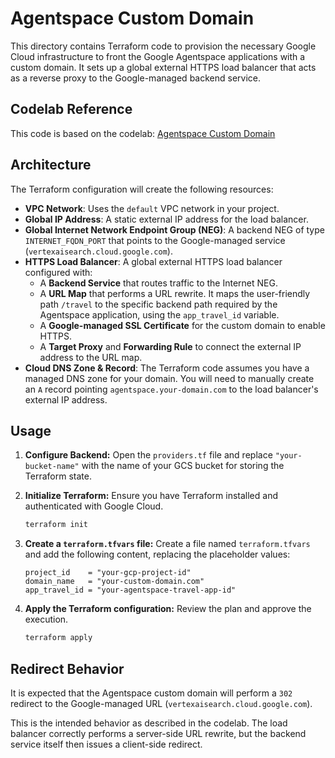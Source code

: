 # Agentspace Custom Domain

This directory contains Terraform code to provision the necessary Google Cloud infrastructure to front the Google Agentspace applications with a custom domain. It sets up a global external HTTPS load balancer that acts as a reverse proxy to the Google-managed backend service.

## Codelab Reference

This code is based on the codelab: [Agentspace Custom Domain](https://codelabs.developers.google.com/agentspace-networking-customdomain)

## Architecture

The Terraform configuration will create the following resources:

- **VPC Network**: Uses the `default` VPC network in your project.
- **Global IP Address**: A static external IP address for the load balancer.
- **Global Internet Network Endpoint Group (NEG)**: A backend NEG of type `INTERNET_FQDN_PORT` that points to the Google-managed service (`vertexaisearch.cloud.google.com`).
- **HTTPS Load Balancer**: A global external HTTPS load balancer configured with:
  - A **Backend Service** that routes traffic to the Internet NEG.
  - A **URL Map** that performs a URL rewrite. It maps the user-friendly path `/travel` to the specific backend path required by the Agentspace application, using the `app_travel_id` variable.
  - A **Google-managed SSL Certificate** for the custom domain to enable HTTPS.
  - A **Target Proxy** and **Forwarding Rule** to connect the external IP address to the URL map.
- **Cloud DNS Zone & Record**: The Terraform code assumes you have a managed DNS zone for your domain. You will need to manually create an `A` record pointing `agentspace.your-domain.com` to the load balancer's external IP address.

## Usage

1.  **Configure Backend:**
    Open the `providers.tf` file and replace `"your-bucket-name"` with the name of your GCS bucket for storing the Terraform state.

2.  **Initialize Terraform:**
    Ensure you have Terraform installed and authenticated with Google Cloud.

    ```bash
    terraform init
    ```

3.  **Create a `terraform.tfvars` file:**
    Create a file named `terraform.tfvars` and add the following content, replacing the placeholder values:

    ```hcl
    project_id    = "your-gcp-project-id"
    domain_name   = "your-custom-domain.com"
    app_travel_id = "your-agentspace-travel-app-id"
    ```

4.  **Apply the Terraform configuration:**
    Review the plan and approve the execution.
    ```bash
    terraform apply
    ```

## Redirect Behavior

It is expected that the Agentspace custom domain will perform a `302` redirect to the Google-managed URL (`vertexaisearch.cloud.google.com`).

This is the intended behavior as described in the codelab. The load balancer correctly performs a server-side URL rewrite, but the backend service itself then issues a client-side redirect.
